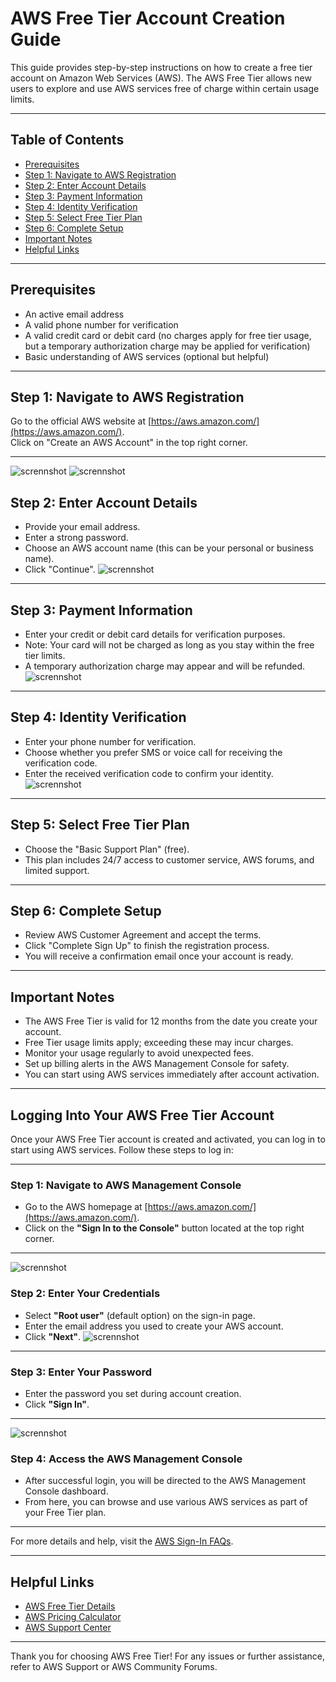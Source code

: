 # AWS Free Tier Account Creation Guide

This guide provides step-by-step instructions on how to create a free tier account on Amazon Web Services (AWS). The AWS Free Tier allows new users to explore and use AWS services free of charge within certain usage limits.

---

## Table of Contents

- [Prerequisites](#prerequisites)  
- [Step 1: Navigate to AWS Registration](#step-1-navigate-to-aws-registration)  
- [Step 2: Enter Account Details](#step-2-enter-account-details)  
- [Step 3: Payment Information](#step-3-payment-information)  
- [Step 4: Identity Verification](#step-4-identity-verification)  
- [Step 5: Select Free Tier Plan](#step-5-select-free-tier-plan)  
- [Step 6: Complete Setup](#step-6-complete-setup)  
- [Important Notes](#important-notes)  
- [Helpful Links](#helpful-links)  

---

## Prerequisites

- An active email address  
- A valid phone number for verification  
- A valid credit card or debit card (no charges apply for free tier usage, but a temporary authorization charge may be applied for verification)  
- Basic understanding of AWS services (optional but helpful)  

---

## Step 1: Navigate to AWS Registration

Go to the official AWS website at [https://aws.amazon.com/](https://aws.amazon.com/).  
Click on "Create an AWS Account" in the top right corner.


---
![scrennshot](uuu/creataws.png)
![scrennshot](uuu/creatawwss.png)
## Step 2: Enter Account Details

- Provide your email address.  
- Enter a strong password.  
- Choose an AWS account name (this can be your personal or business name).  
- Click "Continue".
 ![scrennshot](uuu/creatswa.png)
---

## Step 3: Payment Information

- Enter your credit or debit card details for verification purposes.  
- Note: Your card will not be charged as long as you stay within the free tier limits.  
- A temporary authorization charge may appear and will be refunded.
 ![scrennshot](uuu/creatawwss.png)
---

## Step 4: Identity Verification

- Enter your phone number for verification.  
- Choose whether you prefer SMS or voice call for receiving the verification code.  
- Enter the received verification code to confirm your identity.
![scrennshot](uuu/awsmfa.png)
---

## Step 5: Select Free Tier Plan

- Choose the "Basic Support Plan" (free).  
- This plan includes 24/7 access to customer service, AWS forums, and limited support.

---

## Step 6: Complete Setup

- Review AWS Customer Agreement and accept the terms.  
- Click "Complete Sign Up" to finish the registration process.  
- You will receive a confirmation email once your account is ready.

---

## Important Notes

- The AWS Free Tier is valid for 12 months from the date you create your account.  
- Free Tier usage limits apply; exceeding these may incur charges.  
- Monitor your usage regularly to avoid unexpected fees.  
- Set up billing alerts in the AWS Management Console for safety.  
- You can start using AWS services immediately after account activation.

---
## Logging Into Your AWS Free Tier Account

Once your AWS Free Tier account is created and activated, you can log in to start using AWS services. Follow these steps to log in:

---

### Step 1: Navigate to AWS Management Console

- Go to the AWS homepage at [https://aws.amazon.com/](https://aws.amazon.com/).  
- Click on the **"Sign In to the Console"** button located at the top right corner.

---
![scrennshot](uuu/awsmfa.png)


### Step 2: Enter Your Credentials

- Select **"Root user"** (default option) on the sign-in page.  
- Enter the email address you used to create your AWS account.  
- Click **"Next"**.
![scrennshot](uuu/sign.png)
---

### Step 3: Enter Your Password

- Enter the password you set during account creation.  
- Click **"Sign In"**.

---
![scrennshot](uuu/awsmfa.png)

### Step 4: Access the AWS Management Console

- After successful login, you will be directed to the AWS Management Console dashboard.  
- From here, you can browse and use various AWS services as part of your Free Tier plan.

---



For more details and help, visit the [AWS Sign-In FAQs](https://aws.amazon.com/premiumsupport/knowledge-center/sign-in-issues/).

---


## Helpful Links

- [AWS Free Tier Details](https://aws.amazon.com/free/)  
- [AWS Pricing Calculator](https://calculator.aws/#/)  
- [AWS Support Center](https://aws.amazon.com/support)  

---

Thank you for choosing AWS Free Tier! For any issues or further assistance, refer to AWS Support or AWS Community Forums.
